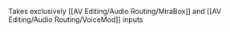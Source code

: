 Takes exclusively [[AV Editing/Audio Routing/MiraBox]] and [[AV Editing/Audio Routing/VoiceMod]] inputs